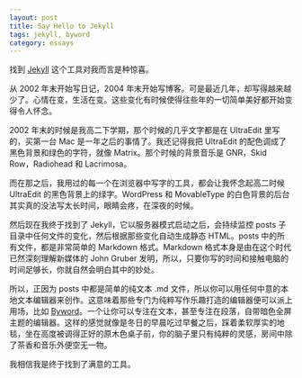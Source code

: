 ```yaml
---
layout: post
title: Say Hello to Jekyll
tags: jekyll, byword
category: essays
---
```


找到 [Jekyll](https://github.com/mojombo/jekyll) 这个工具对我而言是种惊喜。

从 2002 年末开始写日记，2004 年末开始写博客。可是最近几年，却写得越来越少了。心情在变，生活在变。这些变化有时候使得往些年的一切简单美好都开始变得令人怀念。

2002 年末的时候是我高二下学期，那个时候的几乎文字都是在 UltraEdit 里写的，买第一台 Mac 是一年之后的事情了。我还记得我把 UltraEdit 的配色调成了黑色背景和绿色的字符，就像 Matrix。那个时候的背景音乐是 GNR，Skid Row，Radiohead 和 Lacrimosa。

而在那之后，我用过的每一个在浏览器中写字的工具，都会让我怀念起高二时候 UltraEdit 的黑色背景上的绿字。WordPress 和 MovableType 的白色背景的后台其实真的没法写太长时间，眼睛会疼，在深夜的时候。

然后现在我终于找到了 Jekyll，它以服务器模式启动之后，会持续监控 posts 子目录中任何文件的变化，然后根据那些变化自动生成静态 HTML。posts 中的所有文件，都是非常简单的 Markdown 格式。Markdown 格式本身是由在这个时代已然深刻理解新媒体的 John Gruber 发明，所以，只要你写的时间和接触电脑的时间足够长，你就自然会明白其中的妙处。

所以，正因为 posts 中都是简单的纯文本 .md 文件，所以你可以用任何中意的本地文本编辑器来创作。这意味着那些专门为纯粹写作乐趣打造的编辑器便可以派上用场，比如 [Byword](http://bywordapp.com/)。一个让你可以专注在文本，甚至专注在段落，自带暗色全屏主题的编辑器。这样的感觉就像是冬日的早晨吃过早餐之后，踩着柔软厚实的地毯，坐在高度被调得正好的原木色桌子前，你的脑子里只有纯粹的灵感，房间中除了茶香和音乐外便空无一物。

我相信我是终于找到了满意的工具。
